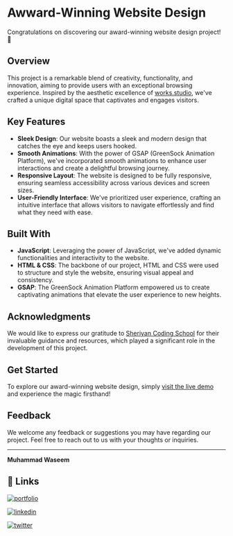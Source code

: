 # Awward-Winning Website Design

Congratulations on discovering our award-winning website design project! 🎉

## Overview

This project is a remarkable blend of creativity, functionality, and innovation, aiming to provide users with an exceptional browsing experience. Inspired by the aesthetic excellence of [works.studio](https://works.studio/), we've crafted a unique digital space that captivates and engages visitors.

## Key Features

- **Sleek Design**: Our website boasts a sleek and modern design that catches the eye and keeps users hooked.
- **Smooth Animations**: With the power of GSAP (GreenSock Animation Platform), we've incorporated smooth animations to enhance user interactions and create a delightful browsing journey.
- **Responsive Layout**: The website is designed to be fully responsive, ensuring seamless accessibility across various devices and screen sizes.
- **User-Friendly Interface**: We've prioritized user experience, crafting an intuitive interface that allows visitors to navigate effortlessly and find what they need with ease.

## Built With

- **JavaScript**: Leveraging the power of JavaScript, we've added dynamic functionalities and interactivity to the website.
- **HTML & CSS**: The backbone of our project, HTML and CSS were used to structure and style the website, ensuring visual appeal and consistency.
- **GSAP**: The GreenSock Animation Platform empowered us to create captivating animations that elevate the user experience to new heights.

## Acknowledgments

We would like to express our gratitude to [Sheriyan Coding School](https://www.youtube.com/channel/UCc7gpqMnnOSbU_F2-5MVVZw) for their invaluable guidance and resources, which played a significant role in the development of this project.

## Get Started

To explore our award-winning website design, simply [visit the live demo](#) and experience the magic firsthand!

## Feedback

We welcome any feedback or suggestions you may have regarding our project. Feel free to reach out to us with your thoughts or inquiries.

---

**Muhammad Waseem**

## 🔗 Links

[![portfolio](https://img.shields.io/badge/my_portfolio-000?style=for-the-badge&logo=ko-fi&logoColor=white)](https://waseemk.com/)

[![linkedin](https://img.shields.io/badge/linkedin-0A66C2?style=for-the-badge&logo=linkedin&logoColor=white)](https://www.linkedin.com/in/wasimkhan96/)

[![twitter](https://img.shields.io/badge/twitter-1DA1F2?style=for-the-badge&logo=twitter&logoColor=white)](https://x.com/WasimKhan96)
